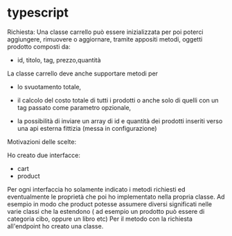 # typescript

Richiesta:
Una classe carrello può essere inizializzata per poi poterci aggiungere, rimuovere o aggiornare, tramite appositi metodi, oggetti prodotto composti da:

* id, titolo, tag, prezzo,quantità

La classe carrello deve anche supportare metodi per

- lo svuotamento totale,

- il calcolo del costo totale di tutti i prodotti o anche solo di quelli con un tag passato come parametro opzionale,

- la possibilità di inviare un array di id e quantità dei prodotti inseriti verso una api esterna fittizia (messa in configurazione)

Motivazioni delle scelte:

Ho creato due interfacce:
- cart
- product

Per ogni interfaccia ho solamente indicato i metodi richiesti ed eventualmente le proprietà che poi ho implementato nella propria classe.
Ad esempio in modo che product potesse assumere diversi significati nelle varie classi che la estendono ( ad esempio un prodotto può essere di categoria cibo, oppure un libro etc)
Per il metodo con la richiesta all'endpoint ho creato una classe.

